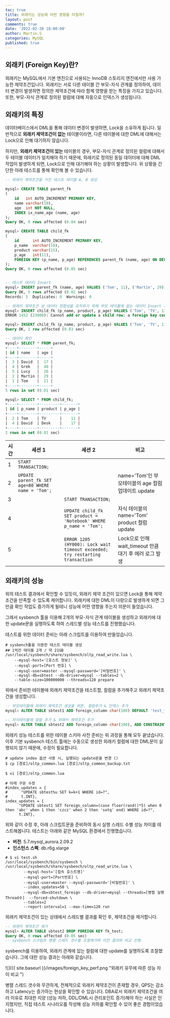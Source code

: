 ```yaml
---
toc: true
title: 외래키는 성능에 어떤 영향을 미칠까?
layout: post
comments: true
date: '2022-02-28 18:00:00'
author: Martin.S
categories: MySQL
published: true
---
```

## 외래키 (Foreign Key)란?
외래키는 MySQL에서 기본 엔진으로 사용되는 InnoDB 스토리지 엔진에서만 사용 가능한 제약조건입니다.
외래키는 서로 다른 테이블 간 부모-자식 관계를 정의하여, 데이터 변경이 발생하면 정의한 제약조건에 따라
함께 영향을 받는 특징을 가지고 있습니다.
또한, 부모-자식 관계로 정의된 컬럼에 대해 자동으로 인덱스가 생성됩니다.

## 외래키의 특징
데이터베이스에서 DML을 통해 데이터 변경이 발생하면, Lock을 소유하게 됩니다.
일반적으로 **외래키 제약조건이 없는** 테이블이라면, 다른 테이블에 대한 DML에 대해서는 Lock으로 인해 대기하지 않습니다.

하지만, **외래키 제약조건이 있는** 테이블의 경우, 부모-자식 관계로 정의된 컬럼에 대해서 두 테이블 데이터가 일치해야 하기 때문에,
외래키로 정의된 동일 데이터에 대해 DML 작업이 발생하게 되면, Lock으로 인해 대기해야 하는 상황이 발생합니다.
위 상황을 간단한 아래 테스트를 통해 확인해 볼 수 있습니다.

```sql
-- 외래키 제약조건을 가진 테스트 테이블 A, B 생성

mysql> CREATE TABLE parent_fk
(
    id   int AUTO_INCREMENT PRIMARY KEY,
    name varchar(10),
    age  int NOT NULL,
    INDEX ix_name_age (name, age)
);
Query OK, 0 rows affected (0.04 sec)

mysql> CREATE TABLE child_fk
(
    id      int AUTO_INCREMENT PRIMARY KEY,
    p_name  varchar(10),
    product varchar(15),
    p_age   int(11),
    FOREIGN KEY (p_name, p_age) REFERENCES parent_fk (name, age) ON DELETE CASCADE ON UPDATE CASCADE
);
Query OK, 0 rows affected (0.05 sec)


-- 테스트 데이터 Insert
mysql> INSERT parent_fk (name, age) VALUES ('Tom', 11), ('Martin', 29), ('David', 17), ('Grek', 40), ('Lucy', 26);
Query OK, 5 rows affected (0.02 sec)
Records: 5  Duplicates: 0  Warnings: 0

-- 외래키 제약조건 상 데이터 정합성을 유지하기 위해 부모 테이블에 없는 데이터 Insert 시 에러 발생.
mysql> INSERT child_fk (p_name, product, p_age) VALUES ('Tom', 'TV', 13);
ERROR 1452 (23000): Cannot add or update a child row: a foreign key constraint fails (`blog_test`.`child_fk`, CONSTRAINT `child_fk_ibfk_1` FOREIGN KEY (`p_name`, `p_age`) REFERENCES `parent_fk` (`name`, `age`) ON DELETE CASCADE ON UPDATE CASCADE)

mysql> INSERT child_fk (p_name, product, p_age) VALUES ('Tom', 'TV', 11);
Query OK, 1 row affected (0.03 sec)

-- 데이터 확인
mysql> SELECT * FROM parent_fk;
+----+--------+-----+
| id | name   | age |
+----+--------+-----+
|  3 | David  |  17 |
|  4 | Grek   |  40 |
|  5 | Lucy   |  26 |
|  2 | Martin |  29 |
|  1 | Tom    |  11 |
+----+--------+-----+
5 rows in set (0.01 sec)

mysql> SELECT * FROM child_fk;
+----+--------+---------+-------+
| id | p_name | product | p_age |
+----+--------+---------+-------+
|  2 | Tom    | TV      |    11 |
|  4 | David  | Desk    |    17 |
+----+--------+---------+-------+
2 rows in set (0.01 sec)

```

| 시간 | 세션 1 | 세션 2 | 비고 |
| -------- | -------- | -------- | -------- |
| 1 | ``START TRANSACTION;``   |    |    |
| 2 | ``UPDATE parent_fk SET age=80 WHERE name = 'Tom';``   |    |  name='Tom'인 부모테이블의 age 컬럼 업데이트 update  |
| 3 |   | ``START TRANSACTION;``    |    |
| 4 |   | ``UPDATE child_fk SET product = 'Notebook' WHERE p_name = 'Tom';``    |  자식 테이블의 name='Tom' product 컬럼 update  |
| 5 |   | ``ERROR 1205 (HY000): Lock wait timeout exceeded; try restarting transaction``    |  Lock으로 인해 wait_timeout 만큼 대기 후 에러 로그 발생  |


## 외래키의 성능

위의 테스트 결과에서 확인할 수 있듯이, 외래키 제약 조건이 있으면 Lock을 통해 제약 조건을 만족할 수 있도록 제어합니다.
외래키에 대한 DML이 다량으로 발생하게 되면 그만큼 확인 작업도 증가하게 될테니 성능에 어떤 영향을 주는지 의문이 들었습니다.


그래서 sysbench 툴을 이용해 2개의 부모-자식 관계 테이블을 생성하고 
외래키에 대한 update문을 실행하도록 하여 스레드별 성능 테스트를 진행했습니다.

테스트를 위한 데이터 준비는 아래 스크립트를 이용하여 만들었습니다.

```shell
# sysbench툴을 이용한 테스트 테이블 생성
## 1억건 테이블 2개 / 약 21GB
/usr/local/sysbench/share/sysbench/oltp_read_write.lua \
	--mysql-host='[호스트 정보]' \
	--mysql-port=[Port 번호] \
	--mysql-user=master --mysql-password='[비밀번호]' \
	--mysql-db=sbtest --db-driver=mysql --tables=2 \
	--table-size=100000000 --threads=128 prepare
```

위에서 준비한 테이블에 외래키 제약조건을 테스트할, 컬럼을 추가해주고 외래키 제약조건을 생성합니다.

```sql
-- 부모테이블에 외래키 제약조건 생성을 위한, 컬럼추가 & 인덱스 추가
mysql> ALTER TABLE sbtest1 ADD foreign_column char(100) DEFAULT 'test_for_foreign_key', ADD INDEX ix_foreign_column(foreign_column), ALGORITHM = INPLACE, LOCK=NONE;

-- 자식테이블에 컬럼 추가 & 외래키 제약조건 추가
mysql> ALTER TABLE sbtest2 ADD foreign_column char(100), ADD CONSTRAINT fk_test FOREIGN KEY (foreign_column) REFERENCES sbtest1 (foreign_column) ON UPDATE CASCADE;
```

외래키 성능 테스트를 위한 테이블 스키마 사전 준비는 위 과정을 통해 모두 끝냈습니다.
이후 기본 sysbench 테스트 툴에는 수동으로 생성한 외래키 컬럼에 대한 DML문이 실행되지 않기 때문에, 수정이 필요합니다.

```shell
# update index 옵션 사용 시, 실행되는 update문을 변경 ()
$ cp [경로]/oltp_common.lua [경로]/oltp_common_backup.txt

$ vi [경로]/oltp_common.lua

# 아래 구문 수정 
#index_updates = {
#      "UPDATE sbtest%u SET k=k+1 WHERE id=?",
#      t.INT},
index_updates = {
      "UPDATE sbtest1 SET foreign_column=(case floor(rand()*5) when 0 then 'abc' when 1 then 'czcz' when 2 then 'sotq' end) WHERE id=?",
      t.INT},
```

위와 같이 수정 후, 아래 스크립트문을 준비하여 동시 실행 스레드 수별 성능 차이를 테스트해봅니다.
테스트는 아래와 같은 MySQL 환경에서 진행했습니다.
- **버전**: 5.7.mysql_aurora.2.09.2
- **인스턴스 스펙**: db.r6g.xlarge

```shell
# $ vi test.sh
/usr/local/sysbench/bin/sysbench \
/usr/local/sysbench/share/sysbench/oltp_read_write.lua \
        --mysql-host='[접속 호스트명]'
        --mysql-port=[Port번호] \
        --mysql-user=master --mysql-password='[비밀번호]' \
        --index_updates=50 \
        --mysql-db=sbtest_foreign --db-driver=mysql --threads=[병렬 실행 Thread수]  --forced-shutdown \
        --tables=2
        --report-interval=1 --max-time=120 run
```

외래키 제약조건이 있는 상태에서 스레드별 결과를 확인 후, 제약조건을 제거합니다.

```sql
-- 외래키 제약조건 제거
mysql> ALTER TABLE sbtest2 DROP FOREIGN KEY fk_test;
Query OK, 0 rows affected (0.05 sec)
-- sysbench 스크립트 병렬 스레드 갯수를 조절해가며 이전 결과와 비교 진행.
```


sysbench를 이용하여, 외래키 관계에 있는 컬럼에 대한 update를 실행하도록 조절했습니다.
그에 대한 성능 결과는 아래와 같습니다. 

![]({{ site.baseurl }}/images/foreign_key_perf.png "외래키 유무에 따른 성능 차이 비교 ")

병렬 스레드 갯수와 무관하게, 전체적으로 외래키 제약조건이 존재할 경우, QPS는 감소하고 Latency는 증가하는 현상을 확인할 수 있습니다.
DBA로서 외래키 제약조건을 여러 이유로 최대한 지양 (성능 저하, DDL/DML시 관리포인트 증가)해야 하는 사실은 인지했지만,
직접 테스트 시나리오를 작성해 성능 저하를 확인할 수 있어 좋은 경험이었습니다.



